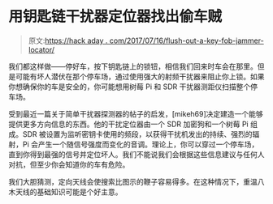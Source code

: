 # 用钥匙链干扰器定位器找出偷车贼

> 原文:[https://hack aday . com/2017/07/16/flush-out-a-key-fob-jammer-locator/](https://hackaday.com/2017/07/16/flush-out-car-thieves-with-a-key-fob-jammer-locator/)

我们都这样做——停好车，按下钥匙链上的锁钮，相信我们回来时车会在那里。但是可能有坏人潜伏在那个停车场，通过使用强大的射频干扰器来阻止你上锁。如果你想确保你的车是安全的，你可能想用树莓 Pi 和 SDR 干扰器测距仪扫描整个停车场。

受到最近一篇关于简单干扰器探测器的帖子的启发，[mikeh69]决定建造一个能够提供更多方向信息的东西。他的干扰定位器由一个 SDR 加密狗和一个树莓 Pi 组成。SDR 被设置为监听密钥卡使用的频段，以获得干扰机发出的持续、强烈的辐射，Pi 会产生一个随信号强度而变化的音调。理论上，你可以穿过一个停车场，直到你得到最强的信号并定位坏人。我们不能说我们会根据这些信息建议与任何人对抗，但至少你会知道你的车有危险。

我们大胆猜测，定向天线会使搜索比图示的鞭子容易得多。在这种情况下，重温八木天线的基础知识可能是个好主意。